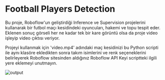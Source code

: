 # Football Players Detection

Bu proje, Roboflow'un geliştirdiği Inference ve Supervision projelerini kullanarak bir futbol maçı kesidindeki oyuncuları, hakemi ve topu tespit eder. Eklenen sonuç görseli her ne kadar tek bir kare görüntü olsa da proje video işleyip video çıktısı veriyor. 

Projeyi kullanmak için 'video.mp4' adındaki maç kesidinizi bu Python scripti ile aynı klasöre ekledikten sonra takım isimlerini ve renk seçeneklerini belirleyerek Roboflow sitesinden aldığınız Roboflow API Keyi scriptteki ilgili yere eklemeyi unutmayın.

![output](https://github.com/user-attachments/assets/63acff14-1815-45ec-bf3a-9a8aa97c4781)
